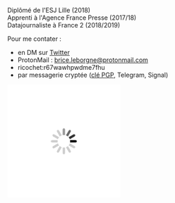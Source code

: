 Diplômé de l'ESJ Lille (2018)  
Apprenti à l'Agence France Presse (2017/18)  
Datajournaliste à France 2 (2018/2019)  

Pour me contater : 
- en DM sur [Twitter](http://www.twitter.com/BriceLeBorgne)
- ProtonMail : brice.leborgne@protonmail.com
- ricochet:r67wawhpwdme7fhu
- par messagerie cryptée ([clé PGP](/files/Brice_Le_Borgne_pub.asc), Telegram, Signal)


![](/files/loading.gif)
